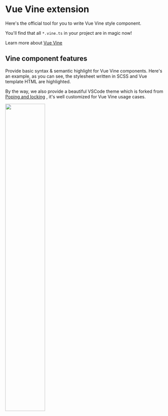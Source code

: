 # Vue Vine extension

Here's the official tool for you to write Vue Vine style component.

You'll find that all `*.vine.ts` in your project are in magic now!

Learn more about [Vue Vine](https://vue-vine.dev)

## Vine component features

Provide basic syntax & semantic highlight for Vue Vine components. Here's an example, as you can see, the stylesheet written in SCSS and Vue template HTML are highlighted.

By the way, we also provide a beautiful VSCode theme which is forked from [Poping and locking](https://github.com/hedinne/popping-and-locking-vscode.git) , it's well customized for Vue Vine usage cases.

<img src="https://github.com/user-attachments/assets/0e57c149-a002-4e1a-8178-ca3b4c25c980" width="50%" />
